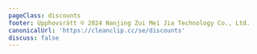 ```yaml
---
pageClass: discounts
footer: Upphovsrätt © 2024 Nanjing Zui Mei Jia Technology Co., Ltd.
canonicalUrl: 'https://cleanclip.cc/se/discounts'
discuss: false
---
```

<Discounts/>
